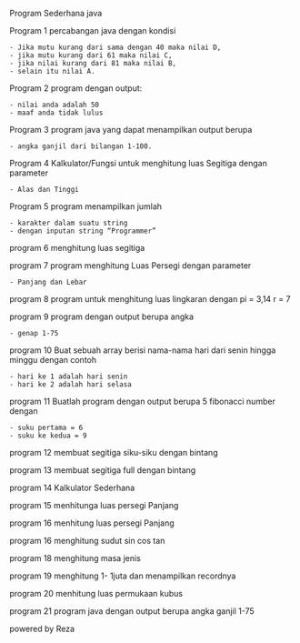 Program Sederhana java

Program 1
percabangan java dengan kondisi

    - Jika mutu kurang dari sama dengan 40 maka nilai D,
    - jika mutu kurang dari 61 maka nilai C,
    - jika nilai kurang dari 81 maka nilai B,
    - selain itu nilai A.

Program 2
program dengan output:

    - nilai anda adalah 50
    - maaf anda tidak lulus

Program 3
program java yang dapat menampilkan output berupa

    - angka ganjil dari bilangan 1-100.

Program 4
Kalkulator/Fungsi untuk menghitung luas Segitiga
dengan parameter

    - Alas dan Tinggi

Program 5
program menampilkan jumlah

    - karakter dalam suatu string
    - dengan inputan string “Programmer”

program 6
menghitung luas segitiga

program 7
program menghitung Luas Persegi dengan parameter

    - Panjang dan Lebar

program 8
program untuk menghitung luas lingkaran dengan pi = 3,14 r = 7

program 9
program dengan output berupa angka

    - genap 1-75

program 10
Buat sebuah array berisi nama-nama hari
dari senin hingga minggu
dengan contoh

    - hari ke 1 adalah hari senin
    - hari ke 2 adalah hari selasa

program 11
Buatlah program dengan output berupa 5 fibonacci number dengan

    - suku pertama = 6
    - suku ke kedua = 9

program 12
membuat segitiga siku-siku dengan bintang

program 13
membuat segitiga full dengan bintang

program 14
Kalkulator Sederhana

program 15
menhitunga luas persegi Panjang

program 16
menhitung luas persegi Panjang

program 16
menghitung sudut sin cos tan

program 18
menghitung masa jenis

program 19
menghitung 1- 1juta dan menampilkan recordnya

program 20
menhitung luas permukaan kubus

program 21
program java dengan output berupa angka ganjil 1-75

powered by Reza
